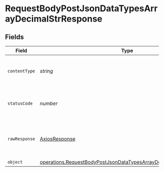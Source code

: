 # RequestBodyPostJsonDataTypesArrayDecimalStrResponse


## Fields

| Field                                                                                                                                                           | Type                                                                                                                                                            | Required                                                                                                                                                        | Description                                                                                                                                                     |
| --------------------------------------------------------------------------------------------------------------------------------------------------------------- | --------------------------------------------------------------------------------------------------------------------------------------------------------------- | --------------------------------------------------------------------------------------------------------------------------------------------------------------- | --------------------------------------------------------------------------------------------------------------------------------------------------------------- |
| `contentType`                                                                                                                                                   | *string*                                                                                                                                                        | :heavy_check_mark:                                                                                                                                              | HTTP response content type for this operation                                                                                                                   |
| `statusCode`                                                                                                                                                    | *number*                                                                                                                                                        | :heavy_check_mark:                                                                                                                                              | HTTP response status code for this operation                                                                                                                    |
| `rawResponse`                                                                                                                                                   | [AxiosResponse](https://axios-http.com/docs/res_schema)                                                                                                         | :heavy_check_mark:                                                                                                                                              | Raw HTTP response; suitable for custom response parsing                                                                                                         |
| `object`                                                                                                                                                        | [operations.RequestBodyPostJsonDataTypesArrayDecimalStrResponseBody](../../../sdk/models/operations/requestbodypostjsondatatypesarraydecimalstrresponsebody.md) | :heavy_minus_sign:                                                                                                                                              | OK                                                                                                                                                              |
